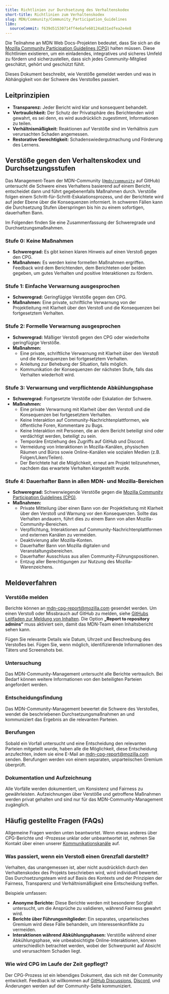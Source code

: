 ```yaml
---
title: Richtlinien zur Durchsetzung des Verhaltenskodex
short-title: Richtlinien zum Verhaltenskodex
slug: MDN/Community/Community_Participation_Guidelines
l10n:
  sourceCommit: f639d51530714ff4e6afe60124a831edfea2e4e8
---
```


Die Teilnahme an MDN Web Docs-Projekten bedeutet, dass Sie sich an die [Mozilla Community Participation Guidelines (CPG)](https://www.mozilla.org/en-US/about/governance/policies/participation/) halten müssen. Diese Richtlinien existieren, um ein einladendes, integratives und sicheres Umfeld zu fördern und sicherzustellen, dass sich jedes Community-Mitglied geschätzt, gehört und geschützt fühlt.

Dieses Dokument beschreibt, wie Verstöße gemeldet werden und was in Abhängigkeit von der Schwere des Verstoßes passiert.

## Leitprinzipien

- **Transparenz:** Jeder Bericht wird klar und konsequent behandelt.
- **Vertraulichkeit:** Der Schutz der Privatsphäre des Berichtenden wird gewahrt, es sei denn, es wird ausdrücklich zugestimmt, Informationen zu teilen.
- **Verhältnismäßigkeit:** Reaktionen auf Verstöße sind im Verhältnis zum verursachten Schaden angemessen.
- **Restorative Gerechtigkeit:** Schadenswiedergutmachung und Förderung des Lernens.

## Verstöße gegen den Verhaltenskodex und Durchsetzungsstufen

Das Management-Team der MDN-Community ([`@mdn/community`](https://github.com/orgs/mdn/teams/community) auf GitHub) untersucht die Schwere eines Verhaltens basierend auf einem Bericht, entscheidet dann und führt gegebenenfalls Maßnahmen durch. Verstöße folgen einem Schritt-für-Schritt-Eskalationsprozess, und der Berichtete wird auf jeder Ebene über die Konsequenzen informiert. In schweren Fällen kann die Durchsetzung Stufen überspringen bis hin zu einem sofortigen, dauerhaften Bann.

Im Folgenden finden Sie eine Zusammenfassung der Schweregrade und Durchsetzungsmaßnahmen.

### Stufe 0: Keine Maßnahmen

- **Schweregrad:** Es gibt keinen klaren Hinweis auf einen Verstoß gegen den CPG.
- **Maßnahmen:** Es werden keine formellen Maßnahmen ergriffen. Feedback wird dem Berichtenden, dem Berichteten oder beiden gegeben, um gutes Verhalten und positive Interaktionen zu fördern.

### Stufe 1: Einfache Verwarnung ausgesprochen

- **Schweregrad:** Geringfügige Verstöße gegen den CPG.
- **Maßnahmen:** Eine private, schriftliche Verwarnung von der Projektleitung mit Klarheit über den Verstoß und die Konsequenzen bei fortgesetztem Verhalten.

### Stufe 2: Formelle Verwarnung ausgesprochen

- **Schweregrad:** Mäßiger Verstoß gegen den CPG oder wiederholte geringfügige Verstöße.
- **Maßnahmen:**
  - Eine private, schriftliche Verwarnung mit Klarheit über den Verstoß und die Konsequenzen bei fortgesetztem Verhalten.
  - Anleitung zur Behebung der Situation, falls möglich.
  - Kommunikation der Konsequenzen der nächsten Stufe, falls das Verhalten wiederholt wird.

### Stufe 3: Verwarnung und verpflichtende Abkühlungsphase

- **Schweregrad:** Fortgesetzte Verstöße oder Eskalation der Schwere.
- **Maßnahmen:**
  - Eine private Verwarnung mit Klarheit über den Verstoß und die Konsequenzen bei fortgesetztem Verhalten.
  - Keine Interaktion auf Community-Nachrichtenplattformen, wie öffentliche Foren, Kommentare zu Bugs.
  - Keine Interaktion mit Personen, die an dem Bericht beteiligt sind oder verdächtigt werden, beteiligt zu sein.
  - Temporäre Entziehung des Zugriffs auf GitHub und Discord.
  - Vermeidung von Interaktionen in Mozilla-Kanälen, physischen Räumen und Büros sowie Online-Kanälen wie sozialen Medien (z.B. Folgen/Liken/Teilen).
  - Der Berichtete hat die Möglichkeit, erneut am Projekt teilzunehmen, nachdem das erwartete Verhalten klargestellt wurde.

### Stufe 4: Dauerhafter Bann in allen MDN- und Mozilla-Bereichen

- **Schweregrad:** Schwerwiegende Verstöße gegen die [Mozilla Community Participation Guidelines (CPG)](https://www.mozilla.org/en-US/about/governance/policies/participation/).
- **Maßnahmen:**
  - Private Mitteilung über einen Bann von der Projektleitung mit Klarheit über den Verstoß und Warnung vor den Konsequenzen. Sollte das Verhalten andauern, führt dies zu einem Bann von allen Mozilla-Community-Bereichen.
  - Verpflichtung, Interaktionen auf Community-Nachrichtenplattformen und externen Kanälen zu vermeiden.
  - Deaktivierung aller Mozilla-Konten.
  - Dauerhafter Bann von Mozilla digitalen und Veranstaltungsbereichen.
  - Dauerhafter Ausschluss aus allen Community-Führungspositionen.
  - Entzug aller Berechtigungen zur Nutzung des Mozilla-Warenzeichens.

## Meldeverfahren

### Verstöße melden

Berichte können an mdn-cpg-report@mozilla.com gesendet werden. Um einen Verstoß oder Missbrauch auf GitHub zu melden, siehe [GitHubs Leitfaden zur Meldung von Inhalten](https://docs.github.com/en/communities/maintaining-your-safety-on-github/reporting-abuse-or-spam). Die Option **„Report to repository admins“** muss aktiviert sein, damit das MDN-Team einen Inhaltsbericht sehen kann.

Fügen Sie relevante Details wie Datum, Uhrzeit und Beschreibung des Verstoßes bei. Fügen Sie, wenn möglich, identifizierende Informationen des Täters und Screenshots bei.

### Untersuchung

Das MDN-Community-Management untersucht alle Berichte vertraulich. Bei Bedarf können weitere Informationen von den beteiligten Parteien angefordert werden.

### Entscheidungsfindung

Das MDN-Community-Management bewertet die Schwere des Verstoßes, wendet die beschriebenen Durchsetzungsmaßnahmen an und kommuniziert das Ergebnis an die relevanten Parteien.

### Berufungen

Sobald ein Vorfall untersucht und eine Entscheidung den relevanten Parteien mitgeteilt wurde, haben alle die Möglichkeit, diese Entscheidung anzufechten, indem sie eine E-Mail an mdn-cpg-report@mozilla.com senden. Berufungen werden von einem separaten, unparteiischen Gremium überprüft.

### Dokumentation und Aufzeichnung

Alle Vorfälle werden dokumentiert, um Konsistenz und Fairness zu gewährleisten. Aufzeichnungen über Verstöße und getroffene Maßnahmen werden privat gehalten und sind nur für das MDN-Community-Management zugänglich.

## Häufig gestellte Fragen (FAQs)

Allgemeine Fragen werden unten beantwortet. Wenn etwas anderes über CPG-Berichte und -Prozesse unklar oder unbeantwortet ist, nehmen Sie Kontakt über einen unserer [Kommunikationskanäle](/de/docs/MDN/Community/Communication_channels) auf.

### Was passiert, wenn ein Verstoß einen Grenzfall darstellt?

Verhalten, das unangemessen ist, aber nicht ausdrücklich durch den Verhaltenskodex des Projekts beschrieben wird, wird individuell bewertet. Das Durchsetzungsteam wird auf Basis des Kontexts und der Prinzipien der Fairness, Transparenz und Verhältnismäßigkeit eine Entscheidung treffen.

Beispiele umfassen:

- **Anonyme Berichte:** Diese Berichte werden mit besonderer Sorgfalt untersucht, um die Ansprüche zu validieren, während Fairness gewahrt wird.
- **Berichte über Führungsmitglieder:** Ein separates, unparteiisches Gremium wird diese Fälle behandeln, um Interessenkonflikte zu vermeiden.
- **Interaktionen während Abkühlungsphasen:** Verstöße während einer Abkühlungsphase, wie unbeabsichtigte Online-Interaktionen, können unterschiedlich betrachtet werden, wobei der Schwerpunkt auf Absicht und verursachtem Schaden liegt.

### Wie wird CPG im Laufe der Zeit gepflegt?

Der CPG-Prozess ist ein lebendiges Dokument, das sich mit der Community entwickelt. Feedback ist willkommen auf [GitHub Discussions](https://github.com/orgs/mdn/discussions), [Discord](https://mdn.dev/discord), und Änderungen werden auf der Community-Seite kommuniziert.

